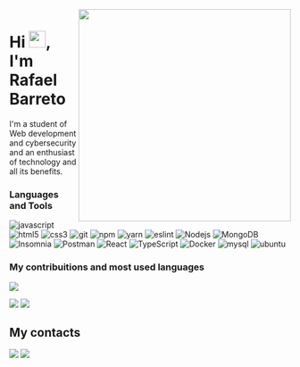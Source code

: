 <img align="right" height="380em" src="https://raw.githubusercontent.com/gist/rafaelbarret/24e5983dc515503feb4cbf1a14c3a42c/raw/1310698ab0ab52a21596a617baa54731f6f1c58c/gistcard.svg"/>
<h1 align="left">Hi <img src="https://raw.githubusercontent.com/kaueMarques/kaueMarques/master/hi.gif" height="30px">, I'm Rafael Barreto</h1>

I'm a student of Web development and cybersecurity and an enthusiast of technology and all its benefits.

### Languages and Tools
<p>
  <img alt="javascript" src="https://img.shields.io/badge/javascript-%23323330.svg?style=for-the-badge&logo=javascript&logoColor=%23F7DF1E" />
  <img alt="html5" src="https://img.shields.io/badge/-HTML5-E34F26?style=for-the-badge&logo=html5&logoColor=white" />
  <img alt="css3" src="https://img.shields.io/badge/css3-%231572B6.svg?style=for-the-badge&logo=css3&logoColor=white" />
  <img alt="git" src="https://img.shields.io/badge/-Git-F05032?style=for-the-badge&logo=git&logoColor=white" />
  <img alt="npm" src="https://img.shields.io/badge/-NPM-CB3837?style=for-the-badge&logo=npm&logoColor=white" />
  <img alt="yarn" src="https://img.shields.io/badge/yarn-%232C8EBB.svg?style=for-the-badge&logo=yarn&logoColor=white" />
  <img alt="eslint" src="https://img.shields.io/badge/eslint-3A33D1?style=for-the-badge&logo=eslint&logoColor=white" />
  <img alt="Nodejs" src="https://img.shields.io/badge/-Nodejs-43853d?style=for-the-badge&logo=Node.js&logoColor=white" />
  <img alt="MongoDB" src="https://img.shields.io/badge/-MongoDB-13aa52?style=for-the-badge&logo=mongodb&logoColor=white" />
  <img alt="Insomnia" src="https://img.shields.io/badge/Insomnia-black?style=for-the-badge&logo=Insomnia&badgeColor=010101" />
  <img alt="Postman" src="https://img.shields.io/badge/Postman-FF6C37?style=for-the-badge&logo=Postman&logoColor=white" />
  <img alt="React" src="https://img.shields.io/badge/-React-45b8d8?style=for-the-badge&logo=react&logoColor=white" />
  <img alt="TypeScript" src="https://img.shields.io/badge/-TypeScript-007ACC?style=for-the-badge&logo=typescript&logoColor=white" />
  <img alt="Docker" src="https://img.shields.io/badge/-Docker-46a2f1?style=for-the-badge&logo=docker&logoColor=white" />
  <img alt="mysql" src="https://img.shields.io/badge/MySQL-005C84?style=for-the-badge&logo=mysql&logoColor=white" />
  <img alt="ubuntu" src="https://img.shields.io/badge/Ubuntu-E95420?style=for-the-badge&logo=ubuntu&logoColor=white" />
</p>

### My contribuitions and most used languages

<p align="left">
  <img src="http://github-profile-summary-cards.vercel.app/api/cards/profile-details?username=rafaelbarret&theme=maroongold" />
</p>
<p align="left">
  <img src="http://github-profile-summary-cards.vercel.app/api/cards/repos-per-language?username=rafaelbarret&theme=maroongold" />
  <img src="http://github-profile-summary-cards.vercel.app/api/cards/most-commit-language?username=rafaelbarret&theme=maroongold" />
</p>
  
               
</a> 

## My contacts

<a href= "mailto:rafaelferreiraproductions@gmail.com"><img src= "https://img.shields.io/badge/Gmail-D14836?style=for-the-badge&logo=gmail&logoColor=white" target="_blank"></a>
<a href= "https://https://www.linkedin.com/in/rafael-barreto-ferreira-5420b22ba/" target="_blank"><img src= "https://img.shields.io/badge/LinkedIn-0077B5?style=for-the-badge&logo=linkedin&logoColor=white" target="_blank"></a>
           


